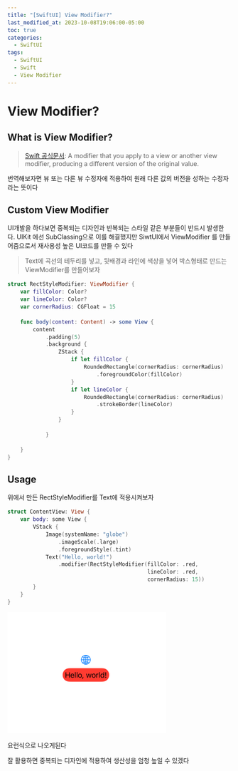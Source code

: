 ```yaml
---
title: "[SwiftUI] View Modifier?"
last_modified_at: 2023-10-08T19:06:00-05:00
toc: true
categories:
  - SwiftUI
tags:
  - SwiftUI
  - Swift
  - View Modifier
---
```


# View Modifier?  

## What is View Modifier?
> [Swift 공식문서](https://developer.apple.com/documentation/swiftui/viewmodifier): A modifier that you apply to a view or another view modifier, producing a different version of the original value.
  
번역해보자면 뷰 또는 다른 뷰 수정자에 적용하여 원래 다른 값의 버전을 성하는 수정자 라는 뜻이다

## Custom View Modifier
UI개발을 하다보면 중복되는 디자인과 반복되는 스타일 같은 부분들이 반드시 발생한다. UIKit 에선 SubClassing으로 이를 해결했지만 SiwtUI에서 ViewModifier 를 만들어줌으로서 재사용성 높은 UI코드를 만들 수 있다

> Text에 곡선의 테두리를 넣고, 뒷배경과 라인에 색상을 넣어 박스형태로 만드는 ViewModifier를 만들어보자

```swift
struct RectStyleModifier: ViewModifier {
    var fillColor: Color?
    var lineColor: Color?
    var cornerRadius: CGFloat = 15
    
    func body(content: Content) -> some View {
        content
            .padding(5)
            .background {
                ZStack {
                    if let fillColor {
                        RoundedRectangle(cornerRadius: cornerRadius)
                            .foregroundColor(fillColor)
                    }
                    if let lineColor {
                        RoundedRectangle(cornerRadius: cornerRadius)
                            .strokeBorder(lineColor)
                    }
                }
                
            }
            
    }
}
```
## Usage
위에서 만든 RectStyleModifier를 Text에 적용시켜보자

```swift
struct ContentView: View {
    var body: some View {
        VStack {
            Image(systemName: "globe")
                .imageScale(.large)
                .foregroundStyle(.tint)
            Text("Hello, world!")
                .modifier(RectStyleModifier(fillColor: .red,
                                            lineColor: .red,
                                            cornerRadius: 15))
        }
    }
}
```

![ViewModifier1](/images/SwiftUI/ViewModifier1.png)

요런식으로 나오게된다

잘 활용하면 중복되는 디자인에 적용하여 생산성을 엄청 높일 수 있겠다
